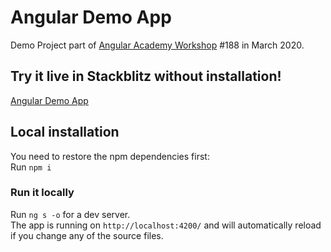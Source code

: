 # Angular Demo App

Demo Project part of <a href="https://angular.ac" target="_blank">Angular Academy Workshop</a> #188 in March 2020.

## Try it live in Stackblitz without installation!

<a href="https://stackblitz.com/github/ldex/Angular-Academy-188" target="_blank">Angular Demo App</a> 


## Local installation

You need to restore the npm dependencies first:  
Run `npm i`

### Run it locally

Run `ng s -o` for a dev server.  
The app is running on `http://localhost:4200/` and will automatically reload if you change any of the source files.